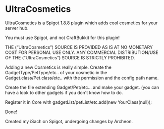 # UltraCosmetics
UltraCosmetics is a Spigot 1.8.8 plugin which adds cool cosmetics for your server hub.

You must use Spigot, and not CraftBukkit for this plugin!

THE (“UltraCosmetics”) SOURCE IS PROVIDED AS IS AT NO MONETARY COST FOR PERSONAL USE ONLY. ANY COMMERCIAL DISTRIBUTION/USE OF THE (“UltraCosmetics”) SOURCE IS STRICTLY PROHIBITED.

Adding a new Cosmetics is really simple.
Create the GadgetType/PetType/etc.. of your cosmetic in the Gadget.class/Pet.class/etc.. with the permission and the config path name.

Create the file extending Gadget/Pet/etc... and make your gadget. (you can have a look to other gadgets if you don't
know how to do.

Register it in Core with gadgetList/petList/etc.add(new YourClass(null));

Done!

Created my iSach on Spigot, undergoing changes by Archeon.
